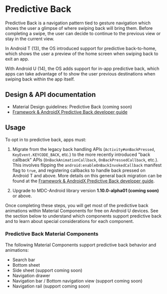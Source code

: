 <!--docs:
title: "Predictive Back"
layout: detail
section: foundations
excerpt: "Predictive Back"
iconId: predictive_back
path: /foundations/predictive_back/
-->

# Predictive Back

Predictive Back is a navigation pattern tied to gesture navigation which shows
the user a glimpse of where swiping back will bring them. Before completing a
swipe, the user can decide to continue to the previous view or stay in the
current view.

In Android T (13), the OS introduced support for predictive back-to-home, which
shows the user a preview of the home screen when swiping back to exit an app.

With Android U (14), the OS adds support for in-app predictive back, which apps
can take advantage of to show the user previous destinations when swiping back
within the app itself.

## Design & API documentation

-   Material Design guidelines: Predictive Back (coming soon)
-   [Framework & AndroidX Predictive Back developer guide](https://developer.android.com/guide/navigation/predictive-back-gesture)

## Usage

To opt in to predictive back, apps must:

1. Migrate from the legacy back handling APIs (`Activity#onBackPressed`,
`KeyEvent.KEYCODE_BACK`, etc.) to the more recently introduced "back callback"
APIs (`OnBackAnimationCallback`, `OnBackPressedCallback`, etc.). This involves
flipping the `android:enableOnBackInvokedCallback` manifest flag to `true`, and
registering callbacks to handle back pressed on Android T and above. More
details on this general back migration can be found at the
[Framework & AndroidX Predictive Back developer guide](https://developer.android.com/guide/navigation/predictive-back-gesture).

2. Upgrade to MDC-Android library version **1.10.0-alpha01 (coming soon)** or
above.

Once completing these steps, you will get most of the predictive back animations
within Material Components for free on Android U devices. See the section below
to understand which components support predictive back and to learn about
special considerations for each component.

### Predictive Back Material Components

The following Material Components support predictive back behavior and
animations:

- Search bar
- Bottom sheet
- Side sheet (support coming soon)
- Navigation drawer
- Navigation bar / Bottom navigation view (support coming soon)
- Navigation rail (support coming soon)
